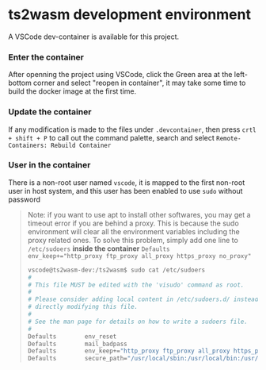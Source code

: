 # ts2wasm development environment

A VSCode dev-container is available for this project.

### Enter the container

After openning the project using VSCode, click the Green area at the left-bottom corner and select "reopen in container", it may take some time to build the docker image at the first time.

### Update the container

If any modification is made to the files under `.devcontainer`, then press `crtl + shift + P` to call out the command palette, search and select `Remote-Containers: Rebuild Container`

### User in the container

There is a non-root user named `vscode`, it is mapped to the first non-root user in host system, and this user has been enabled to use `sudo` without password

> Note: if you want to use apt to install other softwares, you may get a timeout error if you are behind a proxy. This is because the sudo environment will clear all the environment variables including the proxy related ones. To solve this problem, simply add one line to `/etc/sudoers` **inside the container** `Defaults        env_keep+="http_proxy ftp_proxy all_proxy https_proxy no_proxy"`
> ``` bash
> vscode@ts2wasm-dev:/ts2wasm$ sudo cat /etc/sudoers
> #
> # This file MUST be edited with the 'visudo' command as root.
> #
> # Please consider adding local content in /etc/sudoers.d/ instead of
> # directly modifying this file.
> #
> # See the man page for details on how to write a sudoers file.
> #
> Defaults        env_reset
> Defaults        mail_badpass
> Defaults        env_keep+="http_proxy ftp_proxy all_proxy https_proxy no_proxy" # Add this line
> Defaults        secure_path="/usr/local/sbin:/usr/local/bin:/usr/sbin:/usr/bin:/sbin:/bin"
> ```
